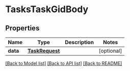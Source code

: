 # TasksTaskGidBody

## Properties
Name | Type | Description | Notes
------------ | ------------- | ------------- | -------------
**data** | [**TaskRequest**](TaskRequest.md) |  | [optional] 

[[Back to Model list]](../README.md#documentation-for-models) [[Back to API list]](../README.md#documentation-for-api-endpoints) [[Back to README]](../README.md)

